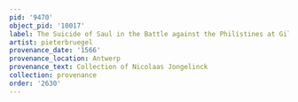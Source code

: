 ```yaml
---
pid: '9470'
object_pid: '10017'
label: The Suicide of Saul in the Battle against the Philistines at Gilboa
artist: pieterbruegel
provenance_date: '1566'
provenance_location: Antwerp
provenance_text: Collection of Nicolaas Jongelinck
collection: provenance
order: '2630'
---
```

